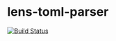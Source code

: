 # lens-toml-parser

[![Build Status](https://travis-ci.org/xngns/lens-toml-parser.svg?branch=master)](https://travis-ci.org/xngns/lens-toml-parser)
